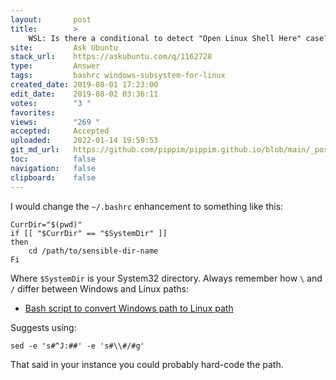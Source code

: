 ```yaml
---
layout:       post
title:        >
    WSL: Is there a conditional to detect "Open Linux Shell Here" case?
site:         Ask Ubuntu
stack_url:    https://askubuntu.com/q/1162728
type:         Answer
tags:         bashrc windows-subsystem-for-linux
created_date: 2019-08-01 17:23:00
edit_date:    2019-08-02 03:36:11
votes:        "3 "
favorites:    
views:        "269 "
accepted:     Accepted
uploaded:     2022-01-14 19:59:53
git_md_url:   https://github.com/pippim/pippim.github.io/blob/main/_posts/2019/2019-08-01-WSL:-Is-there-a-conditional-to-detect-^Open-Linux-Shell-Here^-case^.md
toc:          false
navigation:   false
clipboard:    false
---
```


<!-- Language-all: lang-bash -->

I would change the `~/.bashrc` enhancement to something like this:

``` 
CurrDir="$(pwd)"
if [[ "$CurrDir" == "$SystemDir" ]]
then
    cd /path/to/sensible-dir-name
Fi

```

Where `$SystemDir` is your System32 directory. Always remember how `\` and `/` differ between Windows and Linux paths:

- [Bash script to convert Windows path to Linux path][1]

Suggests using:

``` 
sed -e 's#^J:##' -e 's#\\#/#g'

```

That said in your instance you could probably hard-code the path.

  [1]: https://stackoverflow.com/questions/19999562/bash-script-to-convert-windows-path-to-linux-path
